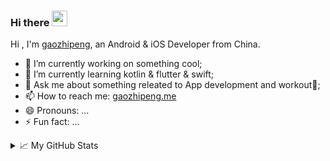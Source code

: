 ### Hi there <img src="https://media.giphy.com/media/hvRJCLFzcasrR4ia7z/giphy.gif" width="25px"/> 

Hi , I'm [gaozhipeng](https://gaozhipeng.me), an Android & iOS Developer from China.

- 🔭 I’m currently working on something cool;
- 🌱 I’m currently learning kotlin & flutter & swift;
- 💬 Ask me about something releated to App development and workout💪;
- 📫 How to reach me: [gaozhipeng.me](https://gaozhipeng.me)
- 😄 Pronouns: ...
- ⚡ Fun fact: ...
<details>
<summary>📈 My GitHub Stats</summary>

![gaozp's github stats](https://github-readme-stats.vercel.app/api?username=gaozp&show_icons=true)

[![Top Langs](https://github-readme-stats.vercel.app/api/top-langs/?username=gaozp&layout=compact)](https://github.com/anuraghazra/github-readme-stats)
</details>
